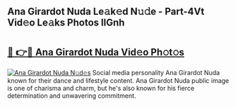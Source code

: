 ## Ana Girardot Nuda Le𝚊k𝚎d N𝚞𝚍e - Part-4Vt Vid𝚎o Le𝚊ks Photos llGnh

# <h2><a href="http://fbbs0m.evod.top/?m=Ana+Girardot+Nuda">🔗 👉🔴 Ana Girardot Nuda Vid𝚎o Ph𝚘t𝚘s</a></h2>

[![Ana Girardot Nuda N𝚞d𝚎s](https://i.imgur.com/8V9OHl7.gif)](http://fbbs0m.evod.top/?m=Ana+Girardot+Nuda)
Social media personality Ana Girardot Nuda known for their dance and lifestyle content. Ana Girardot Nuda public image is one of charisma and charm, but he's also known for his fierce determination and unwavering commitment. 
